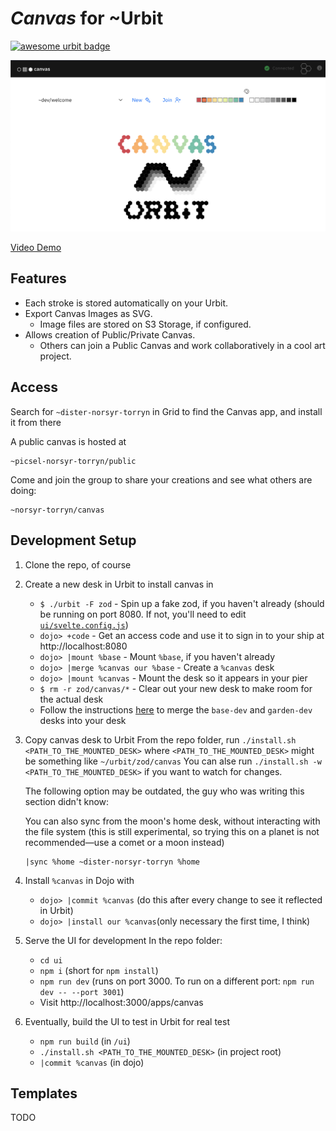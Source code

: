 # *Canvas* for \~Urbit

[![awesome urbit badge](https://img.shields.io/badge/~-awesome%20urbit-lightgrey)](https://github.com/urbit/awesome-urbit)

[![Header](/images/canvas.png)](https://www.youtube.com/watch?v=S6DySv730Hw)

[Video Demo](https://yosoyubik.fra1.digitaloceanspaces.com/norsyr-torryn/2021.7.06..15.37.33-Jul-06-2021%2017-36-28.mp4)

## Features

- Each stroke is stored automatically on your Urbit.
- Export Canvas Images as SVG.
  - Image files are stored on S3 Storage, if configured.
- Allows creation of Public/Private Canvas.
  - Others can join a Public Canvas and work collaboratively in a cool art project.

## Access

Search for `~dister-norsyr-torryn` in Grid to find the Canvas app, and install it from there

A public canvas is hosted at

```hoon
~picsel-norsyr-torryn/public
```

Come and join the group to share your creations and see what others are doing:
```hoon
~norsyr-torryn/canvas
```

## Development Setup

1. Clone the repo, of course
2. Create a new desk in Urbit to install canvas in
    - `$ ./urbit -F zod` - Spin up a fake zod, if you haven't already (should be running on port 8080. If not, you'll need to edit [`ui/svelte.config.js`](ui/svelte.config.js))
    - `dojo> +code` - Get an access code and use it to sign in to your ship at http://localhost:8080
    - `dojo> |mount %base` - Mount `%base`, if you haven't already
    - `dojo> |merge %canvas our %base` - Create a `%canvas` desk
    - `dojo> |mount %canvas` - Mount the desk so it appears in your pier
    - `$ rm -r zod/canvas/*` - Clear out your new desk to make room for the actual desk
    - Follow the instructions [here](https://urbit.org/docs/userspace/dist/guide#create-desk) to merge the `base-dev` and `garden-dev` desks into your desk
3. Copy canvas desk to Urbit
    From the repo folder, run `./install.sh <PATH_TO_THE_MOUNTED_DESK>` where `<PATH_TO_THE_MOUNTED_DESK>` might be something like `~/urbit/zod/canvas`
    You can alse run `./install.sh -w <PATH_TO_THE_MOUNTED_DESK>` if you want to watch for changes.

    The following option may be outdated, the guy who was writing this section didn't know:

    You can also sync from the moon's home desk, without interacting with the file system (this is still experimental, so trying this on a planet is not recommended—use a comet or a moon instead)

    ```hoon
    |sync %home ~dister-norsyr-torryn %home
    ```
4. Install `%canvas` in Dojo with
    - `dojo> |commit %canvas` (do this after every change to see it reflected in Urbit)
    - `dojo> |install our %canvas`(only necessary the first time, I think)
5. Serve the UI for development
    In the repo folder:
    - `cd ui`
    - `npm i` (short for `npm install`)
    - `npm run dev` (runs on port 3000. To run on a different port: `npm run dev -- --port 3001`)
    - Visit http://localhost:3000/apps/canvas
6. Eventually, build the UI to test in Urbit for real test
    - `npm run build` (in `/ui`)
    - `./install.sh <PATH_TO_THE_MOUNTED_DESK>` (in project root)
    - `|commit %canvas` (in dojo)
## Templates

TODO
